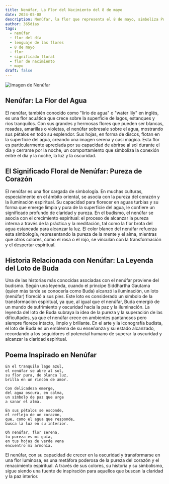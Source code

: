 ```yaml
---
title: Nenúfar, La Flor del Nacimiento del 8 de mayo
date: 2024-05-08
description: Nenúfar, la flor que representa el 8 de mayo, simboliza Pureza de corazón. Descubre su fascinante historia, significado en el lenguaje de las flores y una poesía que celebra su belleza.
author: 365días
tags:
  - nenúfar
  - flor del día
  - lenguaje de las flores
  - 8 de mayo
  - flor
  - significado floral
  - flor de nacimiento
  - mayo
draft: false
---
```




![Imagen de Nenúfar](https://cdn.pixabay.com/photo/2017/06/17/21/21/water-lilies-2413578_1280.jpg#center)


## Nenúfar: La Flor del Agua

El nenúfar, también conocido como "lirio de agua" o "water lily" en inglés, es una flor acuática que crece sobre la superficie de lagos, estanques y ríos tranquilos. Con sus grandes y hermosas flores que pueden ser blancas, rosadas, amarillas o violetas, el nenúfar sobresale sobre el agua, mostrando sus pétalos en todo su esplendor. Sus hojas, en forma de discos, flotan en la superficie del agua, creando una imagen serena y casi mágica. Esta flor es particularmente apreciada por su capacidad de abrirse al sol durante el día y cerrarse por la noche, un comportamiento que simboliza la conexión entre el día y la noche, la luz y la oscuridad.

## El Significado Floral de Nenúfar: Pureza de Corazón

El nenúfar es una flor cargada de simbología. En muchas culturas, especialmente en el ámbito oriental, se asocia con la pureza del corazón y la iluminación espiritual. Su capacidad para florecer en aguas turbias y su forma que emerge limpia y pura de la superficie del agua, le confiere un significado profundo de claridad y pureza. En el budismo, el nenúfar se asocia con el crecimiento espiritual: el proceso de alcanzar la pureza interna a través de la práctica y la meditación, tal como la flor brota del agua estancada para alcanzar la luz. El color blanco del nenúfar refuerza esta simbología, representando la pureza de la mente y el alma, mientras que otros colores, como el rosa o el rojo, se vinculan con la transformación y el despertar espiritual.

## Historia Relacionada con Nenúfar: La Leyenda del Loto de Buda

Una de las historias más conocidas asociadas con el nenúfar proviene del budismo. Según una leyenda, cuando el príncipe Siddhartha Gautama (quien más tarde se conocería como Buda) alcanzó la iluminación, un loto (nenúfar) floreció a sus pies. Este loto es considerado un símbolo de la transformación espiritual, ya que, al igual que el nenúfar, Buda emergió de un mundo de sufrimiento y oscuridad hacia la paz y la iluminación. La leyenda del loto de Buda subraya la idea de la pureza y la superación de las dificultades, ya que el nenúfar crece en ambientes pantanosos pero siempre florece intacto, limpio y brillante. En el arte y la iconografía budista, el loto de Buda es un emblema de su enseñanza y su estado alcanzado, recordando a los seguidores el potencial humano de superar la oscuridad y alcanzar la claridad espiritual.

## Poema Inspirado en Nenúfar

```
En el tranquilo lago azul,
el nenúfar se abre al sol,
su flor pura, de blanca luz,
brilla en un rincón de amor.

Con delicadeza emerge,
del agua oscura, en calma,
un símbolo de paz que urge
a sanar el alma.

En sus pétalos se esconde,
el reflejo de un corazón,
que, como el agua que responde,
busca la luz en su interior.

Oh nenúfar, flor serena,
tu pureza es mi guía,
en tus hojas de verde vena
encuentro mi armonía.
``` 

El nenúfar, con su capacidad de crecer en la oscuridad y transformarse en una flor luminosa, es una metáfora poderosa de la pureza del corazón y el renacimiento espiritual. A través de sus colores, su historia y su simbolismo, sigue siendo una fuente de inspiración para aquellos que buscan la claridad y la paz interior.